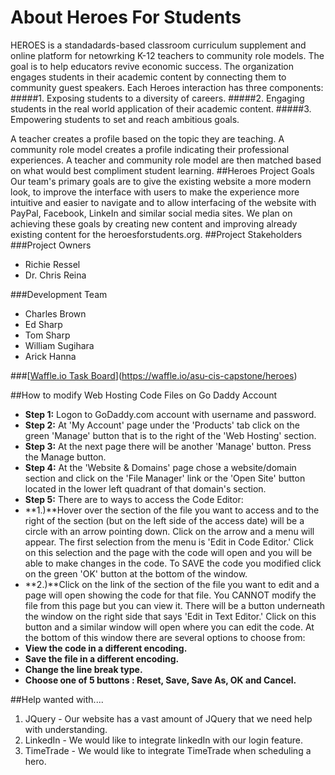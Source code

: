# About Heroes For Students
HEROES is a standadards-based classroom curriculum supplement and online platform for netowrking K-12 teachers to community role models.
		The goal is to help educators revive economic success. The organization engages students in their academic content by connecting them to community guest speakers. 
Each Heroes interaction	has three components: 
#####1. Exposing students to a diversity of careers.
#####2. Engaging students in the real world application of their academic content.
#####3. Empowering students to set and reach ambitious goals. 

A teacher creates a profile based on the topic they are teaching. A community role model creates a 
		profile indicating their professional experiences. A teacher and community role model are then matched based on what would best compliment student learning.
##Heroes Project Goals
Our team's primary goals are to give the existing website a more modern look, to improve the interface with users to make the experience more intuitive and easier to navigate and to allow interfacing of the website with PayPal, Facebook, LinkeIn and similar social media sites. We plan on achieving these goals by creating new content and improving already existing content for the heroesforstudents.org.
##Project Stakeholders
###Project Owners
* Richie Ressel
* Dr. Chris Reina

###Development Team
* Charles Brown
* Ed Sharp
* Tom Sharp
* William Sugihara
* Arick Hanna

###[[Waffle.io Task Board](https://badge.waffle.io/asu-cis-capstone/course-info.png?label=ready&title=Ready)](https://waffle.io/asu-cis-capstone/heroes)

	
##How to modify Web Hosting Code Files on Go Daddy Account

* **Step 1:** Logon to GoDaddy.com account with username and password.
* **Step 2:** At 'My Account' page under the 'Products' tab click on the green 'Manage' button that is to the right of the 'Web Hosting' section.
* **Step 3:** At the next page there will be another 'Manage' button. Press the Manage button.
* **Step 4:** At the 'Website & Domains' page chose a website/domain section and click on the 'File Manager' link or the 'Open Site' button located in the lower left quadrant of that domain's section.  
* **Step 5:** There are to ways to access the Code Editor:
* **1.)**Hover over the section of the file you want to access and to the right of the section (but on the left side of the access date) will be a circle with an arrow pointing down. Click on the arrow and a menu will appear. The first selection from the menu is 'Edit in Code Editor.' Click on this selection and the page with the code will open and you will be able to make changes in the code. To SAVE the code you modified click on the green 'OK' button at the bottom of the window.
* **2.)**Click on the link of the section of the file you want to edit and a page will open showing the code for that file. You CANNOT modify the file from this page but you can view it. There will be a button underneath the window on the right side that says 'Edit in Text Editor.' Click on this button and a similar window will open where you can edit the code. At the bottom of this window there are several options to choose from: 
* **View the code in a different encoding.**
* **Save the file in a different encoding.**
* **Change the line break type.**
* **Choose one of 5 buttons : Reset, Save, Save As, OK and Cancel.**



##Help wanted with....
1. JQuery - Our website has a vast amount of JQuery that we need help with understanding.
2. LinkedIn - We would like to integrate linkedIn with our login feature.
3. TimeTrade - We would like to integrate TimeTrade when scheduling a hero. 


